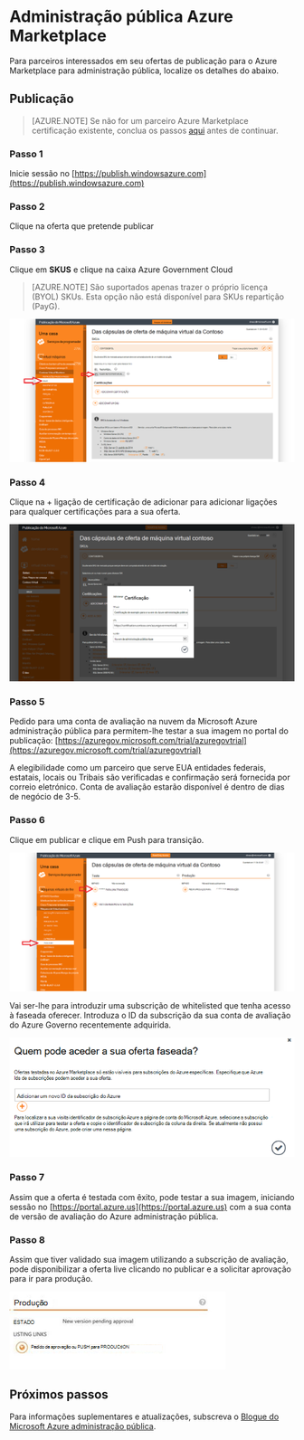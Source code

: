 <properties
            pageTitle="Documentação do Azure administração pública | Microsoft Azure"
            description="Isto fornece uma comparação das funcionalidades e orientações sobre como desenvolver aplicações para administração pública do Azure."
            services="Azure-Government"
            cloud="gov"
            documentationCenter=""
            authors="tsingh"
            manager="asimm"
            editor=""/>
 
<tags    ms.service="multiple"
            ms.devlang="na"
            ms.topic="article"
            ms.tgt_pltfrm="na"
            ms.workload="azure-government"
            ms.date="10/20/2016"
            ms.author="zakramer;tsingh;divacc"/> 

# <a name="azure-government-marketplace"></a>Administração pública Azure Marketplace
Para parceiros interessados em seu ofertas de publicação para o Azure Marketplace para administração pública, localize os detalhes do abaixo.

## <a name="publishing"></a>Publicação
>[AZURE.NOTE] Se não for um parceiro Azure Marketplace certificação existente, conclua os passos [aqui](../marketplace-publishing/marketplace-publishing-getting-started.md) antes de continuar.

### <a name="step-1"></a>Passo 1  
Inicie sessão no [https://publish.windowsazure.com](https://publish.windowsazure.com)

### <a name="step-2"></a>Passo 2
Clique na oferta que pretende publicar

### <a name="step-3"></a>Passo 3
Clique em **SKUS** e clique na caixa Azure Government Cloud

>[AZURE.NOTE] São suportados apenas trazer o próprio licença (BYOL) SKUs.  Esta opção não está disponível para SKUs repartição (PayG).

![texto alternativo](./media/government-manage-marketplace-partner-1.png)

### <a name="step-4"></a>Passo 4
Clique na + ligação de certificação de adicionar para adicionar ligações para qualquer certificações para a sua oferta.

![texto alternativo](./media/government-manage-marketplace-partner-2.png)

### <a name="step-5"></a>Passo 5
Pedido para uma conta de avaliação na nuvem da Microsoft Azure administração pública para permitem-lhe testar a sua imagem no portal do publicação: [https://azuregov.microsoft.com/trial/azuregovtrial](https://azuregov.microsoft.com/trial/azuregovtrial)

A elegibilidade como um parceiro que serve EUA entidades federais, estatais, locais ou Tribais são verificadas e confirmação será fornecida por correio eletrónico.  Conta de avaliação estarão disponível é dentro de dias de negócio de 3-5.

### <a name="step-6"></a>Passo 6
Clique em publicar e clique em Push para transição. 

![texto alternativo](./media/government-manage-marketplace-partner-3.png)

Vai ser-lhe para introduzir uma subscrição de whitelisted que tenha acesso à faseada oferecer. Introduza o ID da subscrição da sua conta de avaliação do Azure Governo recentemente adquirida.

![texto alternativo](./media/government-manage-marketplace-partner-4.png)

### <a name="step-7"></a>Passo 7
Assim que a oferta é testada com êxito, pode testar a sua imagem, iniciando sessão no [https://portal.azure.us](https://portal.azure.us) com a sua conta de versão de avaliação do Azure administração pública.

### <a name="step-8"></a>Passo 8
Assim que tiver validado sua imagem utilizando a subscrição de avaliação, pode disponibilizar a oferta live clicando no publicar e a solicitar aprovação para ir para produção. 

![texto alternativo](./media/government-manage-marketplace-partner-5.png)

## <a name="next-steps"></a>Próximos passos

Para informações suplementares e atualizações, subscreva o [Blogue do Microsoft Azure administração pública](https://blogs.msdn.microsoft.com/azuregov/).
